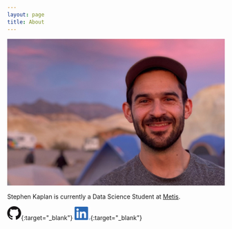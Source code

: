 ```yaml
---
layout: page
title: About
---
```



![Stephen Photo](images/stephen_photo.png)


Stephen Kaplan is currently a Data Science Student at [Metis](https://www.thisismetis.com/).


[![Github](images/github_logo.png)](https://github.com/stephenjkaplan){:target="_blank"}
[![Github](images/linkedin_logo.png)](https://www.linkedin.com/in/kaplanstephen/){:target="_blank"}